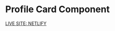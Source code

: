 # Profile Card Component

<a href="https://martinsideas.github.io/frontend-profile-card-component/" target="_blank">LIVE SITE: NETLIFY</a>
